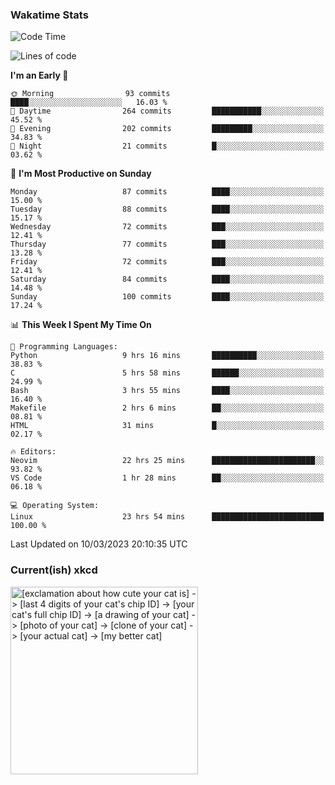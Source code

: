 ### Wakatime Stats
<!--START_SECTION:waka-->
![Code Time](http://img.shields.io/badge/Code%20Time-1%2C494%20hrs%2032%20mins-blue)

![Lines of code](https://img.shields.io/badge/From%20Hello%20World%20I%27ve%20Written-450.8%20thousand%20lines%20of%20code-blue)

**I'm an Early 🐤** 

```text
🌞 Morning                93 commits          ████░░░░░░░░░░░░░░░░░░░░░   16.03 % 
🌆 Daytime                264 commits         ███████████░░░░░░░░░░░░░░   45.52 % 
🌃 Evening                202 commits         █████████░░░░░░░░░░░░░░░░   34.83 % 
🌙 Night                  21 commits          █░░░░░░░░░░░░░░░░░░░░░░░░   03.62 % 
```
📅 **I'm Most Productive on Sunday** 

```text
Monday                   87 commits          ████░░░░░░░░░░░░░░░░░░░░░   15.00 % 
Tuesday                  88 commits          ████░░░░░░░░░░░░░░░░░░░░░   15.17 % 
Wednesday                72 commits          ███░░░░░░░░░░░░░░░░░░░░░░   12.41 % 
Thursday                 77 commits          ███░░░░░░░░░░░░░░░░░░░░░░   13.28 % 
Friday                   72 commits          ███░░░░░░░░░░░░░░░░░░░░░░   12.41 % 
Saturday                 84 commits          ████░░░░░░░░░░░░░░░░░░░░░   14.48 % 
Sunday                   100 commits         ████░░░░░░░░░░░░░░░░░░░░░   17.24 % 
```


📊 **This Week I Spent My Time On** 

```text
💬 Programming Languages: 
Python                   9 hrs 16 mins       ██████████░░░░░░░░░░░░░░░   38.83 % 
C                        5 hrs 58 mins       ██████░░░░░░░░░░░░░░░░░░░   24.99 % 
Bash                     3 hrs 55 mins       ████░░░░░░░░░░░░░░░░░░░░░   16.40 % 
Makefile                 2 hrs 6 mins        ██░░░░░░░░░░░░░░░░░░░░░░░   08.81 % 
HTML                     31 mins             █░░░░░░░░░░░░░░░░░░░░░░░░   02.17 % 

🔥 Editors: 
Neovim                   22 hrs 25 mins      ███████████████████████░░   93.82 % 
VS Code                  1 hr 28 mins        ██░░░░░░░░░░░░░░░░░░░░░░░   06.18 % 

💻 Operating System: 
Linux                    23 hrs 54 mins      █████████████████████████   100.00 % 
```


 Last Updated on 10/03/2023 20:10:35 UTC
<!--END_SECTION:waka-->

### Current(ish) xkcd
<a id="xkcd-a" title="[exclamation about how cute your cat is] -> [last 4 digits of your cat's chip ID] -> [your cat's full chip ID] -> [a drawing of your cat] -> [photo of your cat] -> [clone of your cat] -> [your actual cat] -> [my better cat]" href="https://www.xkcd.com" target="_blank">
        <img align="center" id="xkcd-img" src="https://imgs.xkcd.com/comics/data_quality.png" alt="[exclamation about how cute your cat is] -> [last 4 digits of your cat's chip ID] -> [your cat's full chip ID] -> [a drawing of your cat] -> [photo of your cat] -> [clone of your cat] -> [your actual cat] -> [my better cat]" height=300 />
</a>
